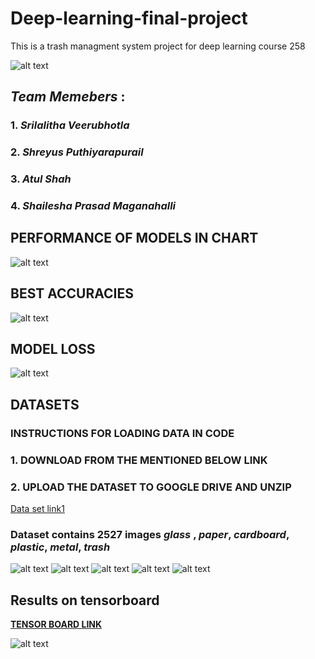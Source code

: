 # Deep-learning-final-project
This is a trash managment system project for deep learning course 258  

![alt text](https://github.com/Team-Invincibles/Deep-learning-final-project/blob/master/pictures/TrashImages.jpg?raw=true)

## _Team Memebers_ :
### 1. _Srilalitha Veerubhotla_
### 2. _Shreyus Puthiyarapurail_
### 3. _Atul Shah_
### 4. _Shailesha Prasad Maganahalli_

## PERFORMANCE OF MODELS IN CHART
![alt text](https://github.com/Team-Invincibles/Deep-learning-final-project/blob/master/pictures/performance_chart.png?raw=true)

## BEST ACCURACIES 
![alt text](https://github.com/Team-Invincibles/Deep-learning-final-project/blob/master/pictures/best_performance.png?raw=true)

## MODEL LOSS
![alt text](https://github.com/Team-Invincibles/Deep-learning-final-project/blob/master/pictures/model_losses.png?raw=true)

## DATASETS

### INSTRUCTIONS FOR LOADING DATA IN CODE
  ### 1. DOWNLOAD FROM THE MENTIONED BELOW LINK 
  ### 2. UPLOAD THE DATASET TO GOOGLE DRIVE AND UNZIP
  
[Data set link1](https://www.kaggle.com/asdasdasasdas/garbage-classification)

### Dataset contains 2527 images _glass_ , _paper_, _cardboard_, _plastic_, _metal_, _trash_

![alt text](https://github.com/Team-Invincibles/Deep-learning-final-project/blob/master/pictures/picture1.png)
![alt text](https://github.com/Team-Invincibles/Deep-learning-final-project/blob/master/pictures/picture2.png)
![alt text](https://github.com/Team-Invincibles/Deep-learning-final-project/blob/master/pictures/picture3.png)
![alt text](https://github.com/Team-Invincibles/Deep-learning-final-project/blob/master/pictures/picture4.png)
![alt text](https://github.com/Team-Invincibles/Deep-learning-final-project/blob/master/pictures/picture5.png)

## Results on tensorboard

**[TENSOR BOARD LINK](https://tensorboard.dev/experiment/9OqkrQuOT4uvh0JNSmGf8g/#scalars&run=20200516-232647%2Ftrain)**

![alt text](https://github.com/Team-Invincibles/Deep-learning-final-project/blob/master/pictures/picturetensor.png?raw=true)

